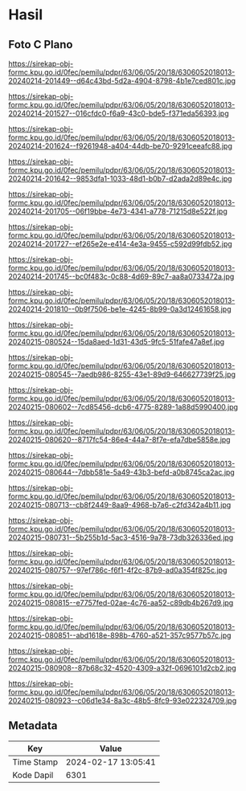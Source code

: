 # Hasil

## Foto C Plano

https://sirekap-obj-formc.kpu.go.id/0fec/pemilu/pdpr/63/06/05/20/18/6306052018013-20240214-201449--d64c43bd-5d2a-4904-8798-4b1e7ced801c.jpg

https://sirekap-obj-formc.kpu.go.id/0fec/pemilu/pdpr/63/06/05/20/18/6306052018013-20240214-201527--016cfdc0-f6a9-43c0-bde5-f371eda56393.jpg

https://sirekap-obj-formc.kpu.go.id/0fec/pemilu/pdpr/63/06/05/20/18/6306052018013-20240214-201624--f9261948-a404-44db-be70-9291ceeafc88.jpg

https://sirekap-obj-formc.kpu.go.id/0fec/pemilu/pdpr/63/06/05/20/18/6306052018013-20240214-201642--9853dfa1-1033-48d1-b0b7-d2ada2d89e4c.jpg

https://sirekap-obj-formc.kpu.go.id/0fec/pemilu/pdpr/63/06/05/20/18/6306052018013-20240214-201705--06f19bbe-4e73-4341-a778-71215d8e522f.jpg

https://sirekap-obj-formc.kpu.go.id/0fec/pemilu/pdpr/63/06/05/20/18/6306052018013-20240214-201727--ef265e2e-e414-4e3a-9455-c592d99fdb52.jpg

https://sirekap-obj-formc.kpu.go.id/0fec/pemilu/pdpr/63/06/05/20/18/6306052018013-20240214-201745--bc0f483c-0c88-4d69-89c7-aa8a0733472a.jpg

https://sirekap-obj-formc.kpu.go.id/0fec/pemilu/pdpr/63/06/05/20/18/6306052018013-20240214-201810--0b9f7506-be1e-4245-8b99-0a3d12461658.jpg

https://sirekap-obj-formc.kpu.go.id/0fec/pemilu/pdpr/63/06/05/20/18/6306052018013-20240215-080524--15da8aed-1d31-43d5-9fc5-51fafe47a8ef.jpg

https://sirekap-obj-formc.kpu.go.id/0fec/pemilu/pdpr/63/06/05/20/18/6306052018013-20240215-080545--7aedb986-8255-43e1-89d9-646627739f25.jpg

https://sirekap-obj-formc.kpu.go.id/0fec/pemilu/pdpr/63/06/05/20/18/6306052018013-20240215-080602--7cd85456-dcb6-4775-8289-1a88d5990400.jpg

https://sirekap-obj-formc.kpu.go.id/0fec/pemilu/pdpr/63/06/05/20/18/6306052018013-20240215-080620--8717fc54-86e4-44a7-8f7e-efa7dbe5858e.jpg

https://sirekap-obj-formc.kpu.go.id/0fec/pemilu/pdpr/63/06/05/20/18/6306052018013-20240215-080644--7dbb581e-5a49-43b3-befd-a0b8745ca2ac.jpg

https://sirekap-obj-formc.kpu.go.id/0fec/pemilu/pdpr/63/06/05/20/18/6306052018013-20240215-080713--cb8f2449-8aa9-4968-b7a6-c2fd342a4b11.jpg

https://sirekap-obj-formc.kpu.go.id/0fec/pemilu/pdpr/63/06/05/20/18/6306052018013-20240215-080731--5b255b1d-5ac3-4516-9a78-73db326336ed.jpg

https://sirekap-obj-formc.kpu.go.id/0fec/pemilu/pdpr/63/06/05/20/18/6306052018013-20240215-080757--97ef786c-f6f1-4f2c-87b9-ad0a354f825c.jpg

https://sirekap-obj-formc.kpu.go.id/0fec/pemilu/pdpr/63/06/05/20/18/6306052018013-20240215-080815--e7757fed-02ae-4c76-aa52-c89db4b267d9.jpg

https://sirekap-obj-formc.kpu.go.id/0fec/pemilu/pdpr/63/06/05/20/18/6306052018013-20240215-080851--abd1618e-898b-4760-a521-357c9577b57c.jpg

https://sirekap-obj-formc.kpu.go.id/0fec/pemilu/pdpr/63/06/05/20/18/6306052018013-20240215-080908--87b68c32-4520-4309-a32f-0696101d2cb2.jpg

https://sirekap-obj-formc.kpu.go.id/0fec/pemilu/pdpr/63/06/05/20/18/6306052018013-20240215-080923--c06d1e34-8a3c-48b5-8fc9-93e022324709.jpg


## Metadata

| Key        | Value               |
| ---------- | ------------------- |
| Time Stamp | 2024-02-17 13:05:41 |
| Kode Dapil | 6301                |



